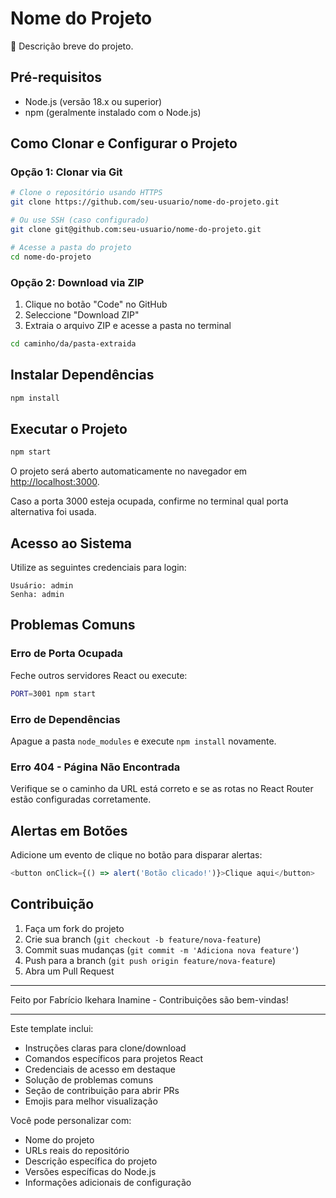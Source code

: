 # Nome do Projeto

📝 Descrição breve do projeto.

## Pré-requisitos

- Node.js (versão 18.x ou superior)
- npm (geralmente instalado com o Node.js)

## Como Clonar e Configurar o Projeto

### Opção 1: Clonar via Git
```bash
# Clone o repositório usando HTTPS
git clone https://github.com/seu-usuario/nome-do-projeto.git

# Ou use SSH (caso configurado)
git clone git@github.com:seu-usuario/nome-do-projeto.git

# Acesse a pasta do projeto
cd nome-do-projeto
```

### Opção 2: Download via ZIP

1. Clique no botão "Code" no GitHub
2. Seleccione "Download ZIP"
3. Extraia o arquivo ZIP e acesse a pasta no terminal

```bash
cd caminho/da/pasta-extraida
```

## Instalar Dependências
```bash
npm install
```

## Executar o Projeto
```bash
npm start
```

O projeto será aberto automaticamente no navegador em [http://localhost:3000](http://localhost:3000).

Caso a porta 3000 esteja ocupada, confirme no terminal qual porta alternativa foi usada.

## Acesso ao Sistema

Utilize as seguintes credenciais para login:
```plaintext
Usuário: admin
Senha: admin
```

## Problemas Comuns

### Erro de Porta Ocupada
Feche outros servidores React ou execute:
```bash
PORT=3001 npm start
```

### Erro de Dependências
Apague a pasta `node_modules` e execute `npm install` novamente.

### Erro 404 - Página Não Encontrada
Verifique se o caminho da URL está correto e se as rotas no React Router estão configuradas corretamente.

## Alertas em Botões

Adicione um evento de clique no botão para disparar alertas:
```javascript
<button onClick={() => alert('Botão clicado!')}>Clique aqui</button>
```

## Contribuição

1. Faça um fork do projeto
2. Crie sua branch (`git checkout -b feature/nova-feature`)
3. Commit suas mudanças (`git commit -m 'Adiciona nova feature'`)
4. Push para a branch (`git push origin feature/nova-feature`)
5. Abra um Pull Request

---

Feito  por Fabrício Ikehara Inamine - Contribuições são bem-vindas!

---

Este template inclui:

- Instruções claras para clone/download
- Comandos específicos para projetos React
- Credenciais de acesso em destaque
- Solução de problemas comuns
- Seção de contribuição para abrir PRs
- Emojis para melhor visualização

Você pode personalizar com:

- Nome do projeto
- URLs reais do repositório
- Descrição específica do projeto
- Versões específicas do Node.js
- Informações adicionais de configuração

